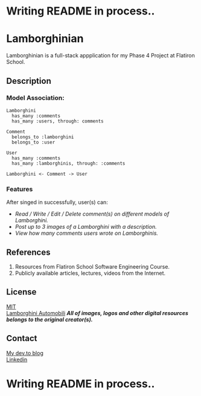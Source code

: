 # Writing README in process..

# Lamborghinian
Lamborghinian is a full-stack appplication for my Phase 4 Project at Flatiron School.

## Description
### Model Association:
```
Lamborghini 
  has_many :comments
  has_many :users, through: comments
  
Comment
  belongs_to :lamborghini
  belongs_to :user
  
User
  has_many :comments
  has_many :lamborghinis, through: :comments

Lamborghini <- Comment -> User
```
### Features
After singed in successfully, user(s) can:
- _Read / Write / Edit / Delete comment(s) on different models of Lamborghini._
- _Post up to 3 images of a Lamborghini with a description._
- _View how many comments users wrote on Lamborghinis._

## References
1. Resources from Flatiron School Software Engineering Course.
2. Publicly available articles, lectures, videos from the Internet.

## License
[MIT](https://choosealicense.com/licenses/mit/)<br/>
[Lamborghini Automobili](https://www.lamborghini.com/en-en)
***All of images, logos and other digital resources belongs to the original creator(s).***

## Contact
[My dev.to blog](https://dev.to/jmjkim)<br/>
[Linkedin](https://www.linkedin.com/in/jmjkim/)

# Writing README in process..
